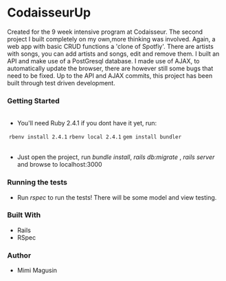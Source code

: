 <h1> CodaisseurUp</h1>

Created for the 9 week intensive program at Codaisseur. The second project I built completely on my own,more thinking was involved. Again, a web app with basic CRUD functions a 'clone of Spotfiy'. There are artists with songs, you can add artists and songs, edit and remove them. I built an API and make use of a PostGresql database. I made use of AJAX, to automatically update the browser, there are however still some bugs that need to be fixed. Up to the API and AJAX commits, this project has been built through test driven development.

<h3>Getting Started</h3>
 <ul>
  <li>You'll need Ruby 2.4.1  if you dont have it yet, run: </li>
 </ul>
 
  ``` rbenv install 2.4.1 ``` 
  ``` rbenv local 2.4.1 ``` 
  ``` gem install bundler ```
      
 <ul> 
  <li>Just open the project, run <em>bundle install</em>, <em> rails db:migrate </em>, <em> rails server </em> and browse to localhost:3000</li>
 </ul>

<h3>Running the tests</h3>
 <ul>
  <li>Run <em>rspec</em> to run the tests! There will be some model and view testing. </li>
 </ul>


<h3>Built With</h3>
 <ul>
  <li>Rails</li>
  <li>RSpec</li>
 </ul>

<h3>Author</h3>
 <ul>
  <li>Mimi Magusin</li>
 </ul>

